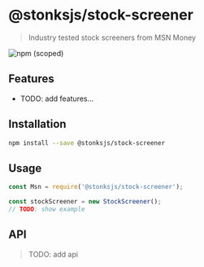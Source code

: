 # @stonksjs/stock-screener

> Industry tested stock screeners from MSN Money

![npm (scoped)](https://img.shields.io/npm/v/@stonksjs/stock-screener?color=brightgreen&style=flat-square)

## Features

- TODO: add features...

## Installation

```bash
npm install --save @stonksjs/stock-screener
```

## Usage

```js
const Msn = require('@stonksjs/stock-screener');

const stockScreener = new StockScreener();
// TODO: show example
```

## API

> TODO: add api

